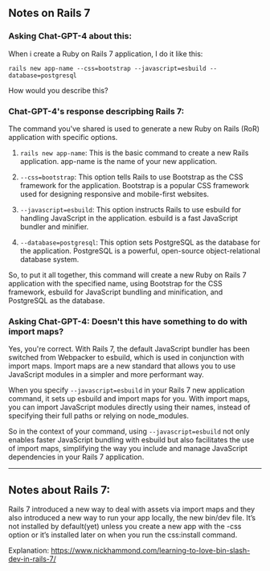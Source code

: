 ## Notes on Rails 7

### Asking Chat-GPT-4 about this:
When i create a Ruby on Rails 7 application, I do it like this:
```
rails new app-name --css=bootstrap --javascript=esbuild --database=postgresql
```

How would you describe this?

### Chat-GPT-4's response descripbing Rails 7:
The command you've shared is used to generate a new Ruby on Rails (RoR) application with specific options.

1. ```rails new app-name```: This is the basic command to create a new Rails application. app-name is the name of your new application.

2. ```--css=bootstrap```: This option tells Rails to use Bootstrap as the CSS framework for the application. Bootstrap is a popular CSS framework used for designing responsive and mobile-first websites.

3. ```--javascript=esbuild```: This option instructs Rails to use esbuild for handling JavaScript in the application. esbuild is a fast JavaScript bundler and minifier.

4. ```--database=postgresql```: This option sets PostgreSQL as the database for the application. PostgreSQL is a powerful, open-source object-relational database system.

So, to put it all together, this command will create a new Ruby on Rails 7 application with the specified name, using Bootstrap for the CSS framework, esbuild for JavaScript bundling and minification, and PostgreSQL as the database.

### Asking Chat-GPT-4: Doesn't this have something to do with import maps?

Yes, you're correct. With Rails 7, the default JavaScript bundler has been switched from Webpacker to esbuild, which is used in conjunction with import maps. Import maps are a new standard that allows you to use JavaScript modules in a simpler and more performant way.

When you specify ```--javascript=esbuild``` in your Rails 7 new application command, it sets up esbuild and import maps for you. With import maps, you can import JavaScript modules directly using their names, instead of specifying their full paths or relying on node_modules.

So in the context of your command, using ```--javascript=esbuild``` not only enables faster JavaScript bundling with esbuild but also facilitates the use of import maps, simplifying the way you include and manage JavaScript dependencies in your Rails 7 application.

---

## Notes about Rails 7:

Rails 7 introduced a new way to deal with assets via import maps and they also introduced a new way to run your app locally, the new bin/dev file. It’s not installed by default(yet) unless you create a new app with the -css option or it’s installed later on when you run the css:install command.

Explanation: https://www.nickhammond.com/learning-to-love-bin-slash-dev-in-rails-7/